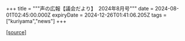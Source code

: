 +++
title = """声の広報【議会だより】　2024年8月号"""
date = 2024-08-01T02:45:00.000Z
expiryDate = 2024-12-26T01:41:06.205Z
tags = ["kuriyama","news"]
+++


[[source]](https://www.town.kuriyama.hokkaido.jp/site/koho/28368.html)
